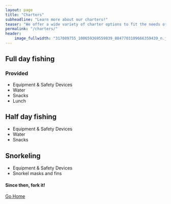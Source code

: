 ```yaml
---
layout: page
title: "Charters"
subheadline: "Learn more about our charters!"
teaser: "We offer a wide variety of charter options to fit the needs of your group!"
permalink: "/charters/"
header:
    image_fullwidth: "317089755_100659369559939_8847703109666359439_n.jpg"
---
```


## Full day fishing

### Provided
* Equipment & Safety Devices
* Water
* Snacks
* Lunch

## Half day fishing

* Equipment & Safety Devices
* Water
* Snacks

## Snorkeling

* Equipment & Safety Devices
* Snorkel masks and fins

#### Since then, fork it!

[Go Home][1]


 [1]: http://mademistakes.com/about/
